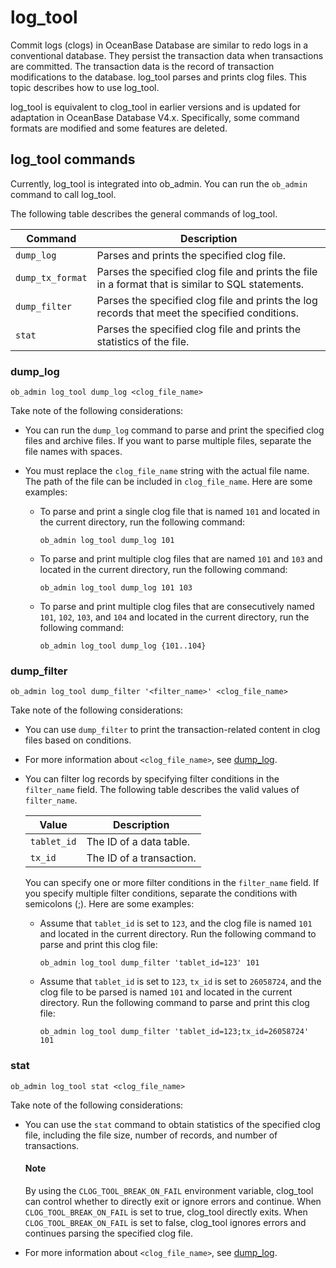 # log_tool

Commit logs (clogs) in OceanBase Database are similar to redo logs in a conventional database. They persist the transaction data when transactions are committed. The transaction data is the record of transaction modifications to the database. log_tool parses and prints clog files. This topic describes how to use log_tool.

log_tool is equivalent to clog_tool in earlier versions and is updated for adaptation in OceanBase Database V4.x. Specifically, some command formats are modified and some features are deleted.

## log_tool commands

Currently, log_tool is integrated into ob_admin. You can run the `ob_admin` command to call log_tool.

The following table describes the general commands of log_tool.

| Command | Description |
|---------------|----------------------------------------|
| `dump_log` | Parses and prints the specified clog file.  |
| `dump_tx_format` | Parses the specified clog file and prints the file in a format that is similar to SQL statements.  |
| `dump_filter` | Parses the specified clog file and prints the log records that meet the specified conditions.  |
| `stat` | Parses the specified clog file and prints the statistics of the file.  |

### dump_log

```Shell
ob_admin log_tool dump_log <clog_file_name>
```

Take note of the following considerations:

* You can run the `dump_log` command to parse and print the specified clog files and archive files. If you want to parse multiple files, separate the file names with spaces.

* You must replace the `clog_file_name` string with the actual file name. The path of the file can be included in `clog_file_name`. Here are some examples:

   * To parse and print a single clog file that is named `101` and located in the current directory, run the following command:

      ```Shell
      ob_admin log_tool dump_log 101
      ```

   * To parse and print multiple clog files that are named `101` and `103` and located in the current directory, run the following command:

      ```Shell
      ob_admin log_tool dump_log 101 103
      ```

   * To parse and print multiple clog files that are consecutively named `101`, `102`, `103`, and `104` and located in the current directory, run the following command:

      ```Shell
      ob_admin log_tool dump_log {101..104}
      ```

### dump_filter

```Shell
ob_admin log_tool dump_filter '<filter_name>' <clog_file_name>
```

Take note of the following considerations:

* You can use `dump_filter` to print the transaction-related content in clog files based on conditions.

* For more information about `<clog_file_name>`, see [dump_log](#dump_log).

* You can filter log records by specifying filter conditions in the `filter_name` field. The following table describes the valid values of `filter_name`.
  

     |     Value     |   Description    |
     |----------------|---------|
     | `tablet_id`    |The ID of a data table.|
     | `tx_id`        |The ID of a transaction.|


   You can specify one or more filter conditions in the `filter_name` field. If you specify multiple filter conditions, separate the conditions with semicolons (;). Here are some examples:

   * Assume that `tablet_id` is set to `123`, and the clog file is named `101` and located in the current directory. Run the following command to parse and print this clog file:

      ```Shell
      ob_admin log_tool dump_filter 'tablet_id=123' 101
      ```

   * Assume that `tablet_id` is set to `123`, `tx_id` is set to `26058724`, and the clog file to be parsed is named `101` and located in the current directory. Run the following command to parse and print this clog file:

      ```Shell
      ob_admin log_tool dump_filter 'tablet_id=123;tx_id=26058724' 101
      ```

### stat

```Shell
ob_admin log_tool stat <clog_file_name>
```

Take note of the following considerations:

* You can use the `stat` command to obtain statistics of the specified clog file, including the file size, number of records, and number of transactions.

  <main id="notice" type='explain'>
    <h4>Note</h4>
    <p>By using the <code>CLOG_TOOL_BREAK_ON_FAIL</code> environment variable, clog_tool can control whether to directly exit or ignore errors and continue. When <code>CLOG_TOOL_BREAK_ON_FAIL</code> is set to true, clog_tool directly exits. When <code>CLOG_TOOL_BREAK_ON_FAIL</code> is set to false, clog_tool ignores errors and continues parsing the specified clog file. </p>
  </main>

* For more information about `<clog_file_name>`, see [dump_log](#dump_log).
